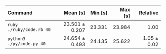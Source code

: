 | Command | Mean [s] | Min [s] | Max [s] | Relative |
|:---|---:|---:|---:|---:|
| `ruby ./ruby/code.rb 40` | 23.501 ± 0.207 | 23.331 | 23.984 | 1.00 |
| `python3 ./py/code.py 40` | 24.654 ± 0.493 | 24.135 | 25.622 | 1.05 ± 0.02 |
